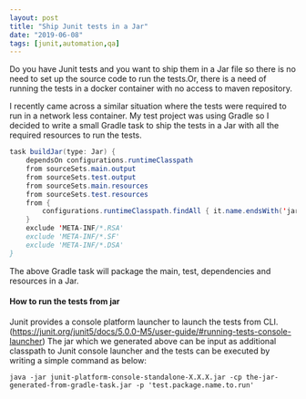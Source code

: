 ```yaml
---
layout: post
title: "Ship Junit tests in a Jar"
date: "2019-06-08"
tags: [junit,automation,qa]
---
```

Do you have Junit tests and you want to ship them in a Jar file so there is no need to set up the source code to run the tests.Or, there is a need of running the tests in a docker container with no access to maven repository.

I recently came across a similar situation where the tests were required to run in a network less container. My test project was using Gradle so I decided to write a small Gradle task to ship the tests in a Jar with all the required resources to run the tests.

```java
task buildJar(type: Jar) {
    dependsOn configurations.runtimeClasspath
    from sourceSets.main.output
    from sourceSets.test.output
    from sourceSets.main.resources
    from sourceSets.test.resources
    from {
        configurations.runtimeClasspath.findAll { it.name.endsWith('jar') }.collect { zipTree(it) }
    }
    exclude 'META-INF/*.RSA'
    exclude 'META-INF/*.SF'
    exclude 'META-INF/*.DSA'
}
```
The above Gradle task will package the main, test, dependencies and resources in a Jar.

#### How to run the tests from jar
Junit provides a console platform launcher to launch the tests from CLI.(https://junit.org/junit5/docs/5.0.0-M5/user-guide/#running-tests-console-launcher)
The jar which we generated above can be input as additional classpath to Junit console launcher and the tests can be executed by writing a simple command as below:

```
java -jar junit-platform-console-standalone-X.X.X.jar -cp the-jar-generated-from-gradle-task.jar -p 'test.package.name.to.run'
```
